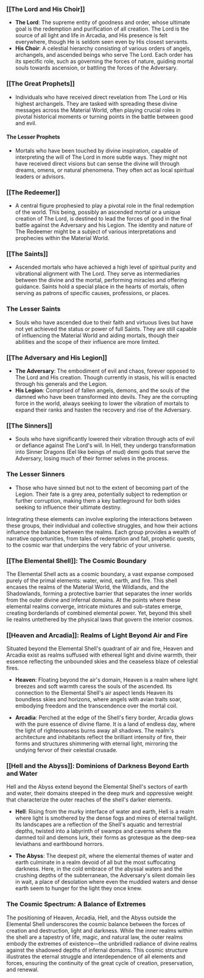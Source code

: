 ### [[The Lord and His Choir]]

- **The Lord**: The supreme entity of goodness and order, whose ultimate goal is the redemption and purification of all creation. The Lord is the source of all light and life in Arcadia, and His presence is felt everywhere, though He is seldom seen even by His closest servants.
- **His Choir**: A celestial hierarchy consisting of various orders of angels, archangels, and ascended beings who serve The Lord. Each order has its specific role, such as governing the forces of nature, guiding mortal souls towards ascension, or battling the forces of the Adversary.

### [[The Great Prophets]]

- Individuals who have received direct revelation from The Lord or His highest archangels. They are tasked with spreading these divine messages across the Material World, often playing crucial roles in pivotal historical moments or turning points in the battle between good and evil.

#### The Lesser Prophets

- Mortals who have been touched by divine inspiration, capable of interpreting the will of The Lord in more subtle ways. They might not have received direct visions but can sense the divine will through dreams, omens, or natural phenomena. They often act as local spiritual leaders or advisors.

### [[The Redeemer]]

- A central figure prophesied to play a pivotal role in the final redemption of the world. This being, possibly an ascended mortal or a unique creation of The Lord, is destined to lead the forces of good in the final battle against the Adversary and his Legion. The identity and nature of The Redeemer might be a subject of various interpretations and prophecies within the Material World.

### [[The Saints]]

- Ascended mortals who have achieved a high level of spiritual purity and vibrational alignment with The Lord. They serve as intermediaries between the divine and the mortal, performing miracles and offering guidance. Saints hold a special place in the hearts of mortals, often serving as patrons of specific causes, professions, or places.

### The Lesser Saints

- Souls who have ascended due to their faith and virtuous lives but have not yet achieved the status or power of full Saints. They are still capable of influencing the Material World and aiding mortals, though their abilities and the scope of their influence are more limited.

### [[The Adversary and His Legion]]

- **The Adversary**: The embodiment of evil and chaos, forever opposed to The Lord and His creation. Though currently in stasis, his will is enacted through his generals and the Legion.
- **His Legion**: Comprised of fallen angels, demons, and the souls of the damned who have been transformed into devils. They are the corrupting force in the world, always seeking to lower the vibration of mortals to expand their ranks and hasten the recovery and rise of the Adversary.

### [[The Sinners]]

- Souls who have significantly lowered their vibration through acts of evil or defiance against The Lord's will. In Hell, they undergo transformation into Sinner Dragons (Eel like beings of mud) demi gods that serve the Adversary, losing much of their former selves in the process.

### The Lesser Sinners

- Those who have sinned but not to the extent of becoming part of the Legion. Their fate is a grey area, potentially subject to redemption or further corruption, making them a key battleground for both sides seeking to influence their ultimate destiny.

Integrating these elements can involve exploring the interactions between these groups, their individual and collective struggles, and how their actions influence the balance between the realms. Each group provides a wealth of narrative opportunities, from tales of redemption and fall, prophetic quests, to the cosmic war that underpins the very fabric of your universe.

### [[The Elemental Shell]]: The Cosmic Boundary

The Elemental Shell acts as a cosmic boundary, a vast expanse composed purely of the primal elements: water, wind, earth, and fire. This shell encases the realms of the Material World, the Wildlands, and the Shadowlands, forming a protective barrier that separates the inner worlds from the outer divine and infernal domains. At the points where these elemental realms converge, intricate mixtures and sub-states emerge, creating borderlands of combined elemental power. Yet, beyond this shell lie realms untethered by the physical laws that govern the interior cosmos.

### [[Heaven and Arcadia]]: Realms of Light Beyond Air and Fire

Situated beyond the Elemental Shell's quadrant of air and fire, Heaven and Arcadia exist as realms suffused with ethereal light and divine warmth, their essence reflecting the unbounded skies and the ceaseless blaze of celestial fires.

- **Heaven**: Floating beyond the air's domain, Heaven is a realm where light breezes and soft warmth caress the souls of the ascended. Its connection to the Elemental Shell's air aspect lends Heaven its boundless skies and horizons, where angels with avian traits soar, embodying freedom and the transcendence over the mortal coil.
  
- **Arcadia**: Perched at the edge of the Shell's fiery border, Arcadia glows with the pure essence of divine flame. It is a land of endless day, where the light of righteousness burns away all shadows. The realm's architecture and inhabitants reflect the brilliant intensity of fire, their forms and structures shimmering with eternal light, mirroring the undying fervor of their celestial crusade.

### [[Hell and the Abyss]]: Dominions of Darkness Beyond Earth and Water

Hell and the Abyss extend beyond the Elemental Shell's sectors of earth and water, their domains steeped in the deep murk and oppressive weight that characterize the outer reaches of the shell's darker elements.

- **Hell**: Rising from the murky interface of water and earth, Hell is a realm where light is smothered by the dense fogs and mires of eternal twilight. Its landscapes are a reflection of the Shell's aquatic and terrestrial depths, twisted into a labyrinth of swamps and caverns where the damned toil and demons lurk, their forms as grotesque as the deep-sea leviathans and earthbound horrors.
  
- **The Abyss**: The deepest pit, where the elemental themes of water and earth culminate in a realm devoid of all but the most suffocating darkness. Here, in the cold embrace of the abyssal waters and the crushing depths of the subterranean, the Adversary's silent domain lies in wait, a place of desolation where even the muddied waters and dense earth seem to hunger for the light they once knew.

### The Cosmic Spectrum: A Balance of Extremes

The positioning of Heaven, Arcadia, Hell, and the Abyss outside the Elemental Shell underscores the cosmic balance between the forces of creation and destruction, light and darkness. While the inner realms within the shell are a tapestry of life, magic, and natural law, the outer realms embody the extremes of existence—the unbridled radiance of divine realms against the shadowed depths of infernal domains. This cosmic structure illustrates the eternal struggle and interdependence of all elements and forces, ensuring the continuity of the great cycle of creation, preservation, and renewal.